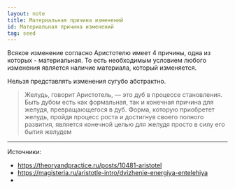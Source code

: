 ```yaml
---
layout: note
title: Материальная причина изменений
id: Материальная причина изменений
tag: seed
---
```






Всякое изменение согласно Аристотелю имеет 4 причины, одна из которых - материальная. То есть необходимым условием любого изменения является наличие материала, который изменяется. 

Нельзя представлять изменения сугубо абстрактно. 

>Желудь, говорит Аристотель, — это дуб в процессе становления. Быть дубом есть как формальная, так и конечная причина для желудя, превращающегося в дуб. Форма, которую приобретет желудь, пройдя процесс роста и достигнув своего полного развития, является конечной целью для желудя просто в силу его бытия желудем

---
Источники:
- https://theoryandpractice.ru/posts/10481-aristotel
- https://magisteria.ru/aristotle-intro/dvizhenie-energiya-entelehiya
- 